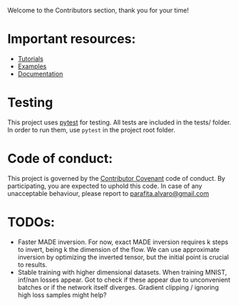 Welcome to the Contributors section, thank you for your time!


# Important resources:

* [Tutorials](tutorials/)
* [Examples](examples/)
* [Documentation](https://aparafita.github.io/flow-torch)


# Testing

This project uses [pytest](https://docs.pytest.org/en/stable/getting-started.html) for testing. 
All tests are included in the tests/ folder. In order to run them, use ```pytest``` in the project root folder.


# Code of conduct:

This project is governed by the [Contributor Covenant](CODE_OF_CONDUCT.md) code of conduct. By participating, you are expected to uphold this code. In case of any unacceptable behaviour, please report to parafita.alvaro@gmail.com


# TODOs:

* Faster MADE inversion. For now, exact MADE inversion requires k steps to invert, being k the dimension of the flow.
	We can use approximate inversion by optimizing the inverted tensor, but the initial point is crucial to results.
* Stable training with higher dimensional datasets. 
	When training MNIST, inf/nan losses appear. Got to check if these appear due to unconvenient batches
	or if the network itself diverges. Gradient clipping / ignoring high loss samples might help?
